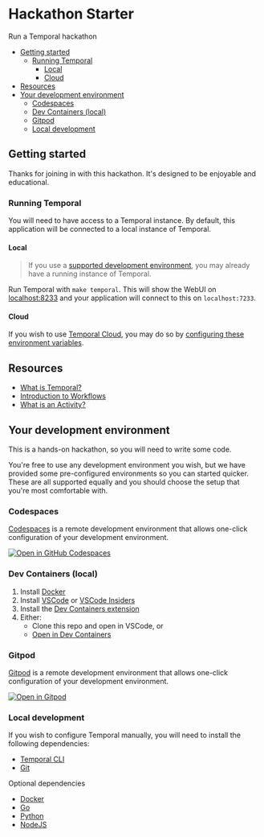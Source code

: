 # Hackathon Starter

Run a Temporal hackathon

<!-- toc -->

* [Getting started](#getting-started)
  * [Running Temporal](#running-temporal)
    * [Local](#local)
    * [Cloud](#cloud)
* [Resources](#resources)
* [Your development environment](#your-development-environment)
  * [Codespaces](#codespaces)
  * [Dev Containers (local)](#dev-containers-local)
  * [Gitpod](#gitpod)
  * [Local development](#local-development)

<!-- Regenerate with "pre-commit run -a markdown-toc" -->

<!-- tocstop -->

## Getting started

Thanks for joining in with this hackathon. It's designed to be enjoyable and
educational.

### Running Temporal

You will need to have access to a Temporal instance. By default, this application
will be connected to a local instance of Temporal.

#### Local

> If you use a [supported development environment](#your-development-environment),
> you may already have a running instance of Temporal.

Run Temporal with `make temporal`. This will show the WebUI on [localhost:8233](http://localhost:8233)
and your application will connect to this on `localhost:7233`.

#### Cloud

If you wish to use [Temporal Cloud](https://cloud.temporal.io), you may do so
by [configuring these environment variables](https://docs.temporal.io/develop/environment-configuration#configuration-settings).

## Resources

* [What is Temporal?](https://docs.temporal.io/temporal)
* [Introduction to Workflows](https://docs.temporal.io/workflows)
* [What is an Activity?](https://docs.temporal.io/activities)

## Your development environment

This is a hands-on hackathon, so you will need to write some code.

You're free to use any development environment you wish, but we have provided
some pre-configured environments so you can started quicker. These are all supported
equally and you should choose the setup that you're most comfortable with.

### Codespaces

[Codespaces](https://github.com/features/codespaces) is a remote development
environment that allows one-click configuration of your development environment.

[![Open in GitHub Codespaces](https://github.com/codespaces/badge.svg)](https://codespaces.new/temporal-sa/hackathon-starter)

### Dev Containers (local)

1. Install [Docker](https://www.docker.com/get-started/)
1. Install [VSCode](https://code.visualstudio.com/) or [VSCode Insiders](https://code.visualstudio.com/insiders/)
1. Install the [Dev Containers extension](https://marketplace.visualstudio.com/items?itemName=ms-vscode-remote.remote-containers)
1. Either:
    * Clone this repo and open in VSCode, or
    * [Open in Dev Containers](http://vscode.dev/redirect?url=vscode://ms-vscode-remote.remote-containers/cloneInVolume?url=https://github.com/temporal-sa/hackathon-starter)

### Gitpod

[Gitpod](https://www.gitpod.io) is a remote development environment that allows
one-click configuration of your development environment.

[![Open in Gitpod](https://gitpod.io/button/open-in-gitpod.svg)](https://gitpod.io/#https://github.com/temporal-sa/hackathon-starter)

### Local development

If you wish to configure Temporal manually, you will need to install the following
dependencies:

* [Temporal CLI](https://docs.temporal.io/cli)
* [Git](https://git-scm.com/downloads)

Optional dependencies

* [Docker](https://www.docker.com/get-started)
* [Go](https://go.dev)
* [Python](https://www.python.org/downloads)
* [NodeJS](https://nodejs.org/en/download)
